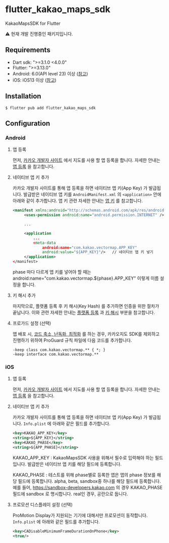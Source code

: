 # flutter_kakao_maps_sdk

KakaoMapsSDK for Flutter

⚠️ 현재 개발 진행중인 패키지입니다.

## Requirements

- Dart sdk: ">=3.1.0 <4.0.0"
- Flutter: ">=3.13.0"
- Android: 6.0(API level 23) 이상 ([참고](https://apis.map.kakao.com/android_v2/docs/getting-started/#sdk-%EC%9A%94%EA%B5%AC%EC%82%AC%EC%96%91))
- iOS: iOS13 이상 ([참고](https://apis.map.kakao.com/ios_v2/docs/getting-started/gettingstarted/#%EC%9A%94%EA%B5%AC%EC%82%AC%ED%95%AD))

## Installation

```
$ flutter pub add flutter_kakao_maps_sdk
```

## Configuration

### Android

1. 앱 등록

   먼저, [카카오 개발자 사이트](https://developers.kakao.com/) 에서 지도를 사용 할 앱 등록을 합니다. 자세한 안내는 [앱 등록](https://developers.kakao.com/docs/latest/ko/getting-started/app#create) 을 참고합니다.

2. 네이티브 앱 키 추가

   카카오 개발자 사이트를 통해 앱 등록을 하면 네이티브 앱 키(App Key) 가 발급됩니다. 발급받은 네이티브 앱 키를 `AndroidManifest.xml` 의 `<application>` 안에 아래와 같이 추가합니다. 앱 키 관련 자세한 안내는 [앱 키](https://developers.kakao.com/docs/latest/ko/getting-started/app#app-key) 를 참고합니다.

   ```xml
   <manifest xmlns:android="http://schemas.android.com/apk/res/android">
        <uses-permission android:name="android.permission.INTERNET" />

        ...

        <application
            ...
            <meta-data
                android:name="com.kakao.vectormap.APP_KEY"
                android:value="${APP_KEY}"/>   // 네이티브 앱 키 넣기
        </application>
   </manifest>
   ```

   phase 마다 다르게 앱 키를 넣어야 할 때는 android:name="com.kakao.vectormap.${phase}.APP_KEY" 이렇게 이름 설정을 합니다.

3. 키 해시 추가

   마지막으로, 플랫폼 등록 후 키 해시(Key Hash) 를 추가하면 인증을 위한 절차가 끝납니다. 이와 관련 자세한 안내는 [플랫폼 등록](https://developers.kakao.com/docs/latest/ko/getting-started/app#platform) 과 [키 해시](https://developers.kakao.com/docs/latest/ko/getting-started/app#platform-android) 부분을 참고합니다.

4. 프로가드 설정 (선택)

   앱 배포 시, [코드 축소, 난독화, 최적화](https://developer.android.com/build/shrink-code#shrink-code) 를 하는 경우, 카카오지도 SDK를 제외하고 진행하기 위하여 ProGuard 규칙 파일에 다음 코드를 추가합니다.

   ```
   -keep class com.kakao.vectormap.** { *; }
   -keep interface com.kakao.vectormap.**
   ```

### iOS

1. 앱 등록

   먼저, [카카오 개발자 사이트](https://developers.kakao.com/) 에서 지도를 사용 할 앱 등록을 합니다. 자세한 안내는 [앱 등록](https://developers.kakao.com/docs/latest/ko/getting-started/app#create) 을 참고합니다.

2. 네이티브 앱 키 추가

   카카오 개발자 사이트를 통해 앱 등록을 하면 네이티브 앱 키(App Key) 가 발급됩니다. `Info.plist` 에 아래와 같은 필드를 추가합니다.

   ```xml
   <key>KAKAO_APP_KEY</key>
   <string>${APP_KEY}</string>
   <key>KAKAO_PHASE</key>
   <string>${APP_PHASE}</string>
   ```

   KAKAO_APP_KEY : KakaoMapsSDK 사용을 위해서 필수로 입력해야 하는 필드입니다. 발급받은 네이티브 앱 키를 해당 필드에 등록합니다.

   KAKAO_PHASE : 테스트를 위해 phase별로 등록한 앱은 앱의 phase 정보를 해당 필드에 등록합니다. alpha, beta, sandbox중 하나를 해당 필드에 등록합니다. 예를 들어, https://sandbox-developers.kakao.com 의 경우 KAKAO_PHASE 필드에 sandbox 로 명시합니다. real인 경우, 공란으로 둡니다.

3. 프로모션 디스플레이 설정 (선택)

   ProMotion Display가 지원되는 기기에 대해서만 프로모션이 동작합니다. `Info.plist` 에 아래와 같은 필드를 추가합니다.

   ```xml
   <key>CADisableMinimumFrameDurationOnPhone</key>
   <true/>
   ```
